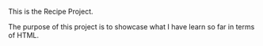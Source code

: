 This is the Recipe Project.

The purpose of this project is to showcase what I have learn so far in terms of HTML.